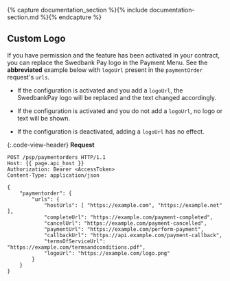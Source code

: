 {% capture documentation_section %}{% include documentation-section.md %}{%
endcapture %}

## Custom Logo

If you have permission and the feature has been activated in your contract, you
can replace the Swedbank Pay logo in the Payment Menu. See the **abbreviated**
example below with `logoUrl` present in the `paymentOrder` request's `urls`.

*   If the configuration is activated and you add a `logoUrl`, the SwedbankPay
    logo will be replaced and the text changed accordingly.

*   If the configuration is activated and you do not add a `logoUrl`, no logo or
    text will be shown.

*   If the configuration is deactivated, adding a `logoUrl` has no effect.

{:.code-view-header}
**Request**

```http
POST /psp/paymentorders HTTP/1.1
Host: {{ page.api_host }}
Authorization: Bearer <AccessToken>
Content-Type: application/json

{
    "paymentorder": {
        "urls": {
            "hostUrls": [ "https://example.com", "https://example.net" ],
            "completeUrl": "https://example.com/payment-completed",
            "cancelUrl": "https://example.com/payment-cancelled",
            "paymentUrl": "https://example.com/perform-payment",
            "callbackUrl": "https://api.example.com/payment-callback",
            "termsOfServiceUrl": "https://example.com/termsandconditions.pdf",
            "logoUrl": "https://example.com/logo.png"
        }
    }
}
```
